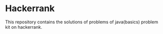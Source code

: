 # Hackerrank
This repository contains the solutions of problems of java(basics) problem kit on hackerrank.
